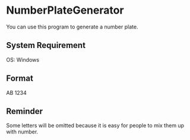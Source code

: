 # NumberPlateGenerator

You can use this program to generate a number plate.

## System Requirement

OS: Windows

## Format

AB 1234

## Reminder

Some letters will be omitted because it is easy for people to mix them up with number.
